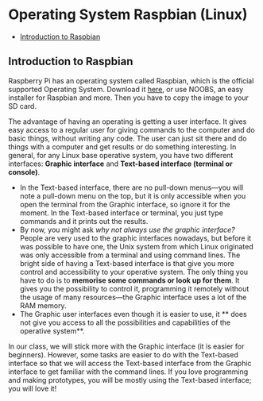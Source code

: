 # Operating System Raspbian (Linux)

* [Introduction to Raspbian](#rpi1)

## <a name="rasp1"></a> Introduction to Raspbian

Raspberry Pi has an operating system called Raspbian, which is the official supported Operating System. Download it [here](https://www.raspberrypi.org/downloads/), or use NOOBS, an easy installer for Raspbian and more. Then you have to copy the image to your SD card.

The advantage of having an operating is getting a user interface. It gives easy access to a regular user for giving commands to the computer and do basic things, without writing any code. The user can just sit there and do things with a computer and get results or do something interesting. In general, for any Linux base operative system, you have two different interfaces: **Graphic interface** and **Text-based interface (terminal or console)**.

* In the  Text-based interface, there are no pull-down menus—you will note a pull-down menu on the top, but it is only accessible when you open the terminal from the Graphic interface, so ignore it for the moment. In the  Text-based interface or terminal,  you just type commands and it prints out the results.
* By now, you might ask *why not always use the graphic interface?* People are very used to the graphic interfaces nowadays, but before it was possible to have one, the Unix system from which Linux originated was only accessible from a terminal and using command lines. The bright side of having a Text-based interface is that give you more control and accessibility to your operative system. The only thing you have to do is to **memorise some commands or look up for them**. It gives you the possibility to control it, programming it remotely without the usage of many resources—the Graphic interface uses a lot of the RAM memory.
* The Graphic user interfaces even though it is easier to use, it ** does not give you access to all the possibilities and capabilities of the operative system**. 

In our class, we will stick more with the Graphic interface (it is easier for beginners). However, some tasks are easier to do with the Text-based interface so that we will access the Text-based interface from the Graphic interface to get familiar with the command lines. If you love programming and making prototypes, you will be mostly using the Text-based interface; you will love it!
